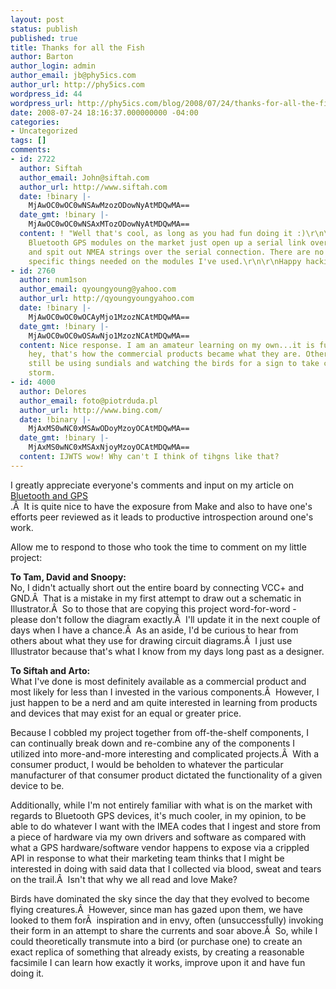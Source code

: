 ```yaml
---
layout: post
status: publish
published: true
title: Thanks for all the Fish
author: Barton
author_login: admin
author_email: jb@phy5ics.com
author_url: http://phy5ics.com
wordpress_id: 44
wordpress_url: http://phy5ics.com/blog/2008/07/24/thanks-for-all-the-fish/
date: 2008-07-24 18:16:37.000000000 -04:00
categories:
- Uncategorized
tags: []
comments:
- id: 2722
  author: Siftah
  author_email: John@siftah.com
  author_url: http://www.siftah.com
  date: !binary |-
    MjAwOC0wOC0wNSAwMzozODowNyAtMDQwMA==
  date_gmt: !binary |-
    MjAwOC0wOC0wNSAxMTozODowNyAtMDQwMA==
  content: ! "Well that's cool, as long as you had fun doing it :)\r\n\r\nFWIW - the
    Bluetooth GPS modules on the market just open up a serial link over Bluetooth
    and spit out NMEA strings over the serial connection. There are no API's or vendor
    specific things needed on the modules I've used.\r\n\r\nHappy hacking ;)"
- id: 2760
  author: num1son
  author_email: qyoungyoung@yahoo.com
  author_url: http://qyoungyoungyahoo.com
  date: !binary |-
    MjAwOC0wOC0wOCAyMjo1MzozNCAtMDQwMA==
  date_gmt: !binary |-
    MjAwOC0wOC0wOSAwNjo1MzozNCAtMDQwMA==
  content: Nice response. I am an amateur learning on my own...it is fun to DIY -
    hey, that's how the commercial products became what they are. Otherwise we would
    still be using sundials and watching the birds for a sign to take cover from a
    storm.
- id: 4000
  author: Delores
  author_email: foto@piotrduda.pl
  author_url: http://www.bing.com/
  date: !binary |-
    MjAxMS0wNC0xMSAwODoyMzoyOCAtMDQwMA==
  date_gmt: !binary |-
    MjAxMS0wNC0xMSAxNjoyMzoyOCAtMDQwMA==
  content: IJWTS wow! Why can't I think of tihgns like that?
---
```

<p>I greatly appreciate everyone's comments and input on my article on <a href="http://phy5ics.com/blog/2008/03/16/bluetooth-gps-actionscript-part-1-hardware/">Bluetooth and GPS </a><br />
.&Acirc;&nbsp; It is quite nice to have the exposure from Make and also to have one's efforts peer reviewed as it leads to productive introspection around one's work.</p>
<p>Allow me to respond to those who took the time to comment on my little project:</p>
<p><strong>To Tam, David and Snoopy:</strong><br />
No, I didn't actually short out the entire board by connecting VCC+ and GND.&Acirc;&nbsp; That is a mistake in my first attempt to draw out a schematic in Illustrator.&Acirc;&nbsp; So to those that are copying this project word-for-word - please don't follow the diagram exactly.&Acirc;&nbsp; I'll update it in the next couple of days when I have a chance.&Acirc;&nbsp; As an aside, I'd be curious to hear from others about what they use for drawing circuit diagrams.&Acirc;&nbsp; I just use Illustrator because that's what I know from my days long past as a designer.</p>
<p><strong>To Siftah and Arto:</strong><br />
What I've done is most definitely available as a commercial product and most likely for less than I invested in the various components.&Acirc;&nbsp; However, I just happen to be a nerd and am quite interested in learning from products and devices that may exist for an equal or greater price.</p>
<p>Because I cobbled my project together from off-the-shelf components, I can continually break down and re-combine any of the components I utilized into more-and-more interesting and complicated projects.&Acirc;&nbsp; With a consumer product, I would be beholden to whatever the particular manufacturer of that consumer product dictated the functionality of a given device to be.</p>
<p>Additionally, while I'm not entirely familiar with what is on the market with regards to Bluetooth GPS devices, it's much cooler, in my opinion, to be able to do whatever I want with the IMEA codes that I ingest and store from a piece of hardware via my own drivers and software as compared with what a GPS hardware/software vendor happens to expose via a crippled API in response to what their marketing team thinks that I might be interested in doing with said data that I collected via blood, sweat and tears on the trail.&Acirc;&nbsp; Isn't that why we all read and love Make?</p>
<p>Birds have dominated the sky since the day that they evolved to become flying creatures.&Acirc;&nbsp; However, since man has gazed upon them, we have looked to them for&Acirc;&nbsp; inspiration and in envy, often (unsuccessfully) invoking their form in an attempt to share the currents and soar above.&Acirc;&nbsp; So, while I could theoretically transmute into a bird (or purchase one) to create an exact replica of something that already exists, by creating a reasonable facsimile I can learn how exactly it works, improve upon it and have fun doing it.</p><!-- ~ --><!-- ~ -->
